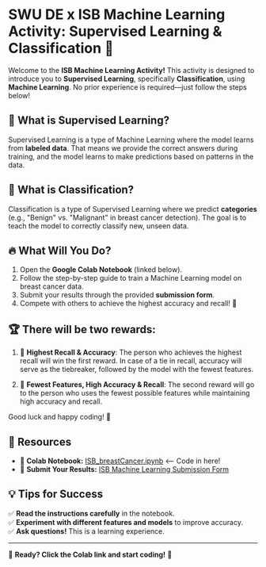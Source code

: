 # SWU DE x ISB Machine Learning Activity: Supervised Learning & Classification 🚀  

Welcome to the **ISB Machine Learning Activity!** This activity is designed to introduce you to **Supervised Learning**, specifically **Classification**, using **Machine Learning**. No prior experience is required—just follow the steps below!  

## 📌 What is Supervised Learning?  
Supervised Learning is a type of Machine Learning where the model learns from **labeled data**. That means we provide the correct answers during training, and the model learns to make predictions based on patterns in the data.  

## 📌 What is Classification?  
Classification is a type of Supervised Learning where we predict **categories** (e.g., "Benign" vs. "Malignant" in breast cancer detection). The goal is to teach the model to correctly classify new, unseen data.  

## 🔥 What Will You Do?  
1. Open the **Google Colab Notebook** (linked below).  
2. Follow the step-by-step guide to train a Machine Learning model on breast cancer data.  
3. Submit your results through the provided **submission form**.  
4. Compete with others to achieve the highest accuracy and recall! 🎯
   
## 🏆 **There will be two rewards:**
1. 🏅 **Highest Recall & Accuracy**: The person who achieves the highest recall will win the first reward. In case of a tie in recall, accuracy will serve as the tiebreaker, followed by the model with the fewest features.
  
2. 🏅 **Fewest Features, High Accuracy & Recall**: The second reward will go to the person who uses the fewest possible features while maintaining high accuracy and recall.

Good luck and happy coding! 💪

## 📂 Resources  
- 📌 **Colab Notebook:** [ISB_breastCancer.ipynb](https://colab.research.google.com/drive/1pjHjIFCAyP4HVVdwZhfR4_yh9zmoXxW_?usp=sharing)   <-- Code in here!
- 📩 **Submit Your Results:** [ISB Machine Learning Submission Form](https://docs.google.com/forms/d/e/1FAIpQLSfD12_xgLNtp90clNhh5V29efmfaMEXB0w0lW2bZsdrijbPxg/viewform?usp=dialog)  

## 💡 Tips for Success  
✅ **Read the instructions carefully** in the notebook.  
✅ **Experiment with different features and models** to improve accuracy.  
✅ **Ask questions!** This is a learning experience.  

---  

🚀 **Ready? Click the Colab link and start coding!** 🚀  
